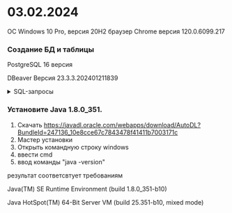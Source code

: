 # 03.02.2024

ОС Windows 10 Pro, версия 20H2 браузер Chrome версия 120.0.6099.217

### Создание БД и таблицы 
PostgreSQL 16 версия

DBeaver Версия 23.3.3.202401211839

<details><summary>SQL-запросы</summary>

1. **Создание БД**
create database persons;

2. **Создание таблицы**
  
create table Persons (

PersonID int,

LastName varchar(255),

FirstName varchar(255),

Address varchar(255),
City varchar(255)
);
3. **Внесение данных**

   insert into Persons (PersonID,LastName,FirstName,Address,City)
values (1,'Ivan','Bobrov','Nevskij 71','SPb')

   insert into Persons (PersonID,LastName,FirstName,Address,City)
values (2,'Alex','Belov','Nevskij 73','SPb')

   insert into Persons (PersonID,LastName,FirstName,Address,City)
   values (3,'Maria','Sokolova','Nevskij 75','SPb')
4. **Изменение данных**

 update PERSONS set firstname='Brain',City='moscow'where PERSONID=1;
 update PERSONS set firstname='Mikel',City='Gdov'where PERSONID=2;
 update PERSONS set lastname='Ivanova',City='Rostov'where PERSONID=3;
5. **Добавить 1 колонку**

alter table persons
add contry Text; 
6. **Удалить две записи** 

delete from persons where personID=1;

delete from persons where City='SPb';
7. **очистить таблицу**

TRUNCATE persons;
8. **Удалить таблицу**

DROP TABLE persons;

</details>

### Установите Java 1.8.0_351.

1. Скачать https://javadl.oracle.com/webapps/download/AutoDL?BundleId=247136_10e8cce67c7843478f41411b7003171c
2. Мастер установки
3. Открыть командную строку windows
4. ввести cmd
5. ввод команды "java -version"

результат соответсвтует требованиям

Java(TM) SE Runtime Environment (build 1.8.0_351-b10)

Java HotSpot(TM) 64-Bit Server VM (build 25.351-b10, mixed mode)
